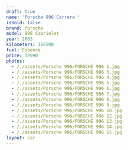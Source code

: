 ```yaml
---
draft: true
name: 'Porsche 996 Carrera '
isSold: false
brand: Porsche
model: 996 Cabriolet
year: 2003
kilometers: 116500
fuel: Essence
price: 39990
photos:
  - /./assets/Porsche 996/PORSCHE 996 1.jpg
  - /./assets/Porsche 996/PORSCHE 996 3.jpg
  - /./assets/Porsche 996/PORSCHE 996 4.jpg
  - /./assets/Porsche 996/PORSCHE 996 5.jpg
  - /./assets/Porsche 996/PORSCHE 996 6.jpg
  - /./assets/Porsche 996/PORSCHE 996 7.jpg
  - /./assets/Porsche 996/PORSCHE 996 8.jpg
  - /./assets/Porsche 996/PORSCHE 996 9.jpg
  - /./assets/Porsche 996/PORSCHE 996 10.jpg
  - /./assets/Porsche 996/PORSCHE 996 12.jpg
  - /./assets/Porsche 996/PORSCHE 996 13.jpg
  - /./assets/Porsche 996/PORSCHE 996 14.jpg
  - /./assets/Porsche 996/PORSCHE 996 15.jpg
layout: car
---
```


